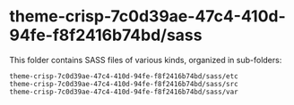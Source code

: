 # theme-crisp-7c0d39ae-47c4-410d-94fe-f8f2416b74bd/sass

This folder contains SASS files of various kinds, organized in sub-folders:

    theme-crisp-7c0d39ae-47c4-410d-94fe-f8f2416b74bd/sass/etc
    theme-crisp-7c0d39ae-47c4-410d-94fe-f8f2416b74bd/sass/src
    theme-crisp-7c0d39ae-47c4-410d-94fe-f8f2416b74bd/sass/var
